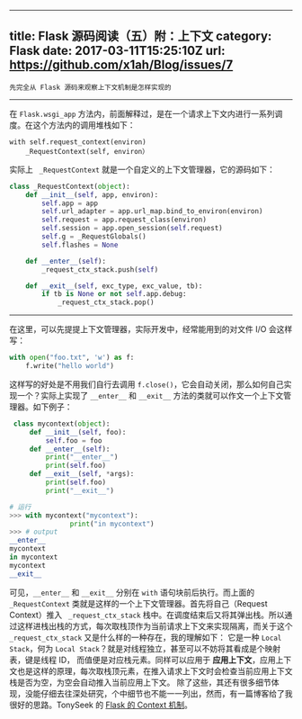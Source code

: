 
---
title: Flask 源码阅读（五）附：上下文
category: Flask
date: 2017-03-11T15:25:10Z
url: https://github.com/x1ah/Blog/issues/7
---
    先完全从 Flask 源码来观察上下文机制是怎样实现的

------------------------------------------------------

在 `Flask.wsgi_app` 方法内，前面解释过，是在一个请求上下文内进行一系列调度。在这个方法内的调用堆栈如下：
```
with self.request_context(environ)
    _RequestContext(self, environ）
```
实际上 ` _RequestContext` 就是一个自定义的上下文管理器，它的源码如下：
```python
class _RequestContext(object):
    def __init__(self, app, environ):
        self.app = app
        self.url_adapter = app.url_map.bind_to_environ(environ)
        self.request = app.request_class(environ)
        self.session = app.open_session(self.request)
        self.g = _RequestGlobals()
        self.flashes = None

    def __enter__(self):
        _request_ctx_stack.push(self)

    def __exit__(self, exc_type, exc_value, tb):
        if tb is None or not self.app.debug:
            _request_ctx_stack.pop()
```

----------------------

在这里，可以先提提上下文管理器，实际开发中，经常能用到的对文件 I/O 会这样写：
```python
with open("foo.txt", 'w') as f:
    f.write("hello world")
```
这样写的好处是不用我们自行去调用 `f.close()`，它会自动关闭，那么如何自己实现一个？实际上实现了 `__enter__` 和 `__exit__` 方法的类就可以作文一个上下文管理器。如下例子：
```python
 class mycontext(object):    
     def __init__(self, foo):
         self.foo = foo
     def __enter__(self):
         print("__enter__")
         print(self.foo)
     def __exit__(self, *args):
         print(self.foo)          
         print("__exit__") 

# 运行
>>> with mycontext("mycontext"):
               print("in mycontext")
>>> # output
__enter__
mycontext
in mycontext
mycontext
__exit__
```
可见，`__enter__` 和 `__exit__` 分别在 `with` 语句块前后执行。而上面的 ` _RequestContext` 类就是这样的一个上下文管理器。首先将自己（Request Context）推入 ` _request_ctx_stack` 栈中。在调度结束后又将其弹出栈。所以通过这样进栈出栈的方式，每次取栈顶作为当前请求上下文来实现隔离，而关于这个 ` _request_ctx_stack` 又是什么样的一种存在，我的理解如下：
它是一种 `Local Stack`，何为 `Local Stack`？就是对线程独立，甚至可以不妨将其看成是个映射表，键是线程 ID， 而值便是对应栈元素。同样可以应用于 **应用上下文**，应用上下文也是这样的原理，每次取栈顶元素，在推入请求上下文时会检查当前应用上下文栈是否为空，为空会自动推入当前应用上下文。
除了这些，其还有很多细节体现，没能仔细去往深处研究，个中细节也不能一一列出，然而，有一篇博客给了我很好的思路。TonySeek 的 [Flask 的 Context 机制](https://blog.tonyseek.com/post/the-context-mechanism-of-flask/)。
